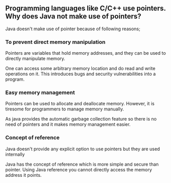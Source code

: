 ## Programming languages like C/C++ use pointers. Why does Java not make use of pointers?
Java doesn't make use of pointer because of following reasons;

### To prevent direct memory manipulation

Pointers are variables that hold memory addresses, and they can be used to directly manipulate memory.

One can access some arbitrary memory location and do read and write operations on it. This introduces bugs and security vulnerabilities into a program.

### Easy memory management

Pointers can be used to allocate and deallocate memory. However, it is tiresome for programmers to manage memory manually.

As java provides the automatic garbage collection feature so there is no need of pointers and it makes memory management easier.

### Concept of reference

Java doesn't provide any explicit option to use pointers but they are used internally

Java has the concept of reference which is more simple and secure than pointer. Using Java reference you cannot directly access the memory address it points.